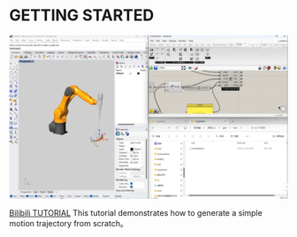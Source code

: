 # GETTING STARTED
![Getting Started](image.png)

[Bilibili TUTORIAL](https://www.bilibili.com/video/BV12j411L7AL)
This tutorial demonstrates how to generate a simple motion trajectory from scratch。